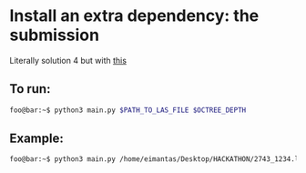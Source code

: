 # Install an extra dependency: the submission
Literally solution 4 but with [this](https://laspy.readthedocs.io/en/latest/installation.html)

## To run:
```bash
foo@bar:~$ python3 main.py $PATH_TO_LAS_FILE $OCTREE_DEPTH
```
## Example:
```bash
foo@bar:~$ python3 main.py /home/eimantas/Desktop/HACKATHON/2743_1234.las 4
```
